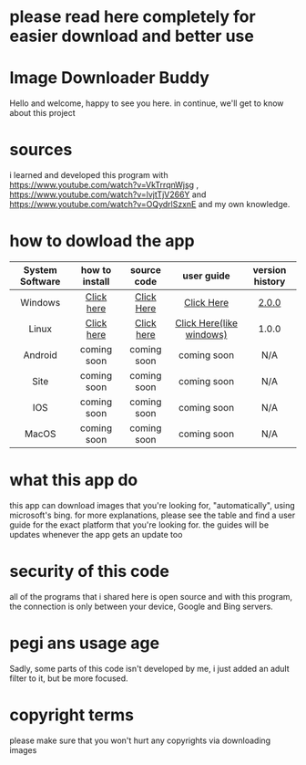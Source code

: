 # please read here completely for easier download and better use
# Image Downloader Buddy
Hello and welcome, happy to see you here. in continue, we'll get to know about this project
# sources
i learned and developed this program with https://www.youtube.com/watch?v=VkTrrqnWjsg , https://www.youtube.com/watch?v=lvjtTjV266Y and https://www.youtube.com/watch?v=OQydrlSzxnE and my own knowledge.
# how to dowload the app
| System Software  | how to install | source code | user guide | version history
|     :---:      |     :---:      |     :---:      |     :---:      |     :---:      |
| Windows  | [Click here](https://github.com/FlatAd560/ImageDownloaderBuddy/blob/main/HowToInstallWindows.txt)  | [Click Here](https://github.com/FlatAd560/ImageDownloaderBuddy/blob/main/sources/IDBwindows.py) | [Click Here](https://github.com/FlatAd560/ImageDownloaderBuddy/blob/main/UserGuideWindows.txt) | [2.0.0](https://github.com/FlatAd560/ImageDownloaderBuddy/blob/main/Version%20History%20Windows.txt)
| Linux  | [Click here](https://github.com/FlatAd560/ImageDownloaderBuddy/blob/main/HowToInstallLinux.txt)  | [Click here](https://github.com/FlatAd560/ImageDownloaderBuddy/blob/main/sources/IDBLinux.py) | [Click Here(like windows)](https://github.com/FlatAd560/ImageDownloaderBuddy/blob/main/UserGuideWindows.txt) | 1.0.0 |
| Android  | coming soon  | coming soon | coming soon | N/A |
| Site | coming soon  | coming soon | coming soon | N/A |
| IOS  | coming soon  | coming soon | coming soon | N/A |
| MacOS  | coming soon  | coming soon | coming soon | N/A |
# what this app do
this app can download images that you're looking for, "automatically", using microsoft's bing. for more explanations, please see the table and find a user guide for the exact platform that you're looking for. the guides will be updates whenever the app gets an update too
# security of this code
all of the programs that i shared here is open source and with this program, the connection is only between your device, Google and Bing servers.
# pegi ans usage age
Sadly, some parts of this code isn't developed by me, i just added an adult filter to it, but be more focused.
# copyright terms
please make sure that you won't hurt any copyrights via downloading images
